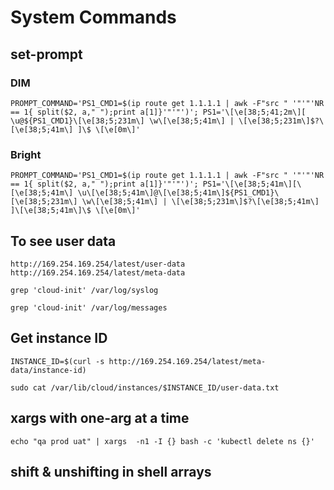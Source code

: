 # System Commands ####

## set-prompt 
### DIM
```
PROMPT_COMMAND='PS1_CMD1=$(ip route get 1.1.1.1 | awk -F"src " '"'"'NR == 1{ split($2, a," ");print a[1]}'"'"')'; PS1='\[\e[38;5;41;2m\][ \u@${PS1_CMD1}\[\e[38;5;231m\] \w\[\e[38;5;41m\] | \[\e[38;5;231m\]$?\[\e[38;5;41m\] ]\$ \[\e[0m\]'
```
### Bright
```
PROMPT_COMMAND='PS1_CMD1=$(ip route get 1.1.1.1 | awk -F"src " '"'"'NR == 1{ split($2, a," ");print a[1]}'"'"')'; PS1='\[\e[38;5;41m\][\[\e[38;5;41m\] \u\[\e[38;5;41m\]@\[\e[38;5;41m\]${PS1_CMD1}\[\e[38;5;231m\] \w\[\e[38;5;41m\] | \[\e[38;5;231m\]$?\[\e[38;5;41m\] ]\[\e[38;5;41m\]\$ \[\e[0m\]'
```

## To see user data
```
http://169.254.169.254/latest/user-data
http://169.254.169.254/latest/meta-data

grep 'cloud-init' /var/log/syslog

grep 'cloud-init' /var/log/messages

```
## Get instance ID
```
INSTANCE_ID=$(curl -s http://169.254.169.254/latest/meta-data/instance-id)

sudo cat /var/lib/cloud/instances/$INSTANCE_ID/user-data.txt
```
## xargs with one-arg at a time
```
echo "qa prod uat" | xargs  -n1 -I {} bash -c 'kubectl delete ns {}'
```

## shift & unshifting in shell arrays
```

```
